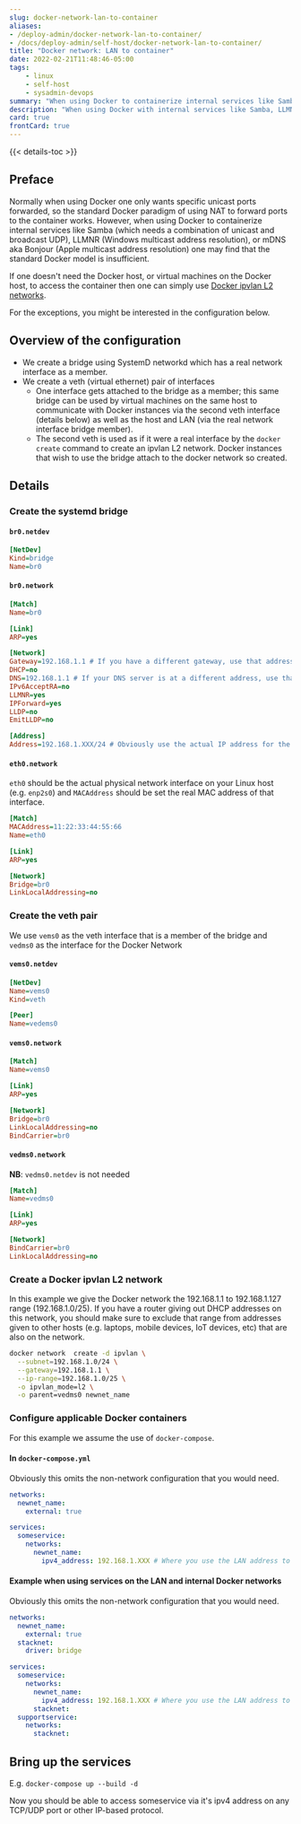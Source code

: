 ```yaml
---
slug: docker-network-lan-to-container
aliases:
- /deploy-admin/docker-network-lan-to-container/
- /docs/deploy-admin/self-host/docker-network-lan-to-container/
title: "Docker network: LAN to container"
date: 2022-02-21T11:48:46-05:00
tags:
    - linux
    - self-host
    - sysadmin-devops
summary: "When using Docker to containerize internal services like Samba, LLMNR, or mDNS a.k.a Bonjour one may find that the standard Docker model of using specific unicast ports forwards, is insufficient."
description: "When using Docker with internal services like Samba, LLMNR, or mDNS/Bonjour, one may find the standard model of using specific ports forwards insufficient."
card: true
frontCard: true
---
```


{{< details-toc >}}

## Preface

Normally when using Docker one only wants specific unicast ports forwarded, so the standard Docker paradigm of using NAT to forward ports to the container works. However, when using Docker to containerize internal services like Samba (which needs a combination of unicast and broadcast UDP), LLMNR (Windows multicast address resolution), or mDNS aka Bonjour (Apple multicast address resolution) one may find that the standard Docker model is insufficient.

If one doesn't need the Docker host, or virtual machines on the Docker host, to access the container then one can simply use [Docker ipvlan L2 networks](https://docs.docker.com/network/drivers/ipvlan/#ipvlan-l2-mode-example-usage).

For the exceptions, you might be interested in the configuration below.

## Overview of the configuration

* We create a bridge using SystemD networkd which has a real network interface as a member.
* We create a veth (virtual ethernet) pair of interfaces
  * One interface gets attached to the bridge as a member; this same bridge can be used by virtual machines on the same host to communicate with Docker instances via the second veth interface (details below) as well as the host and LAN (via the real network interface bridge member).
  * The second veth is used as if it were a real interface by the ``docker create`` command to create an ipvlan L2 network. Docker instances that wish to use the bridge attach to the docker network so created.

## Details

### Create the systemd bridge

#### ``br0.netdev``

```ini
[NetDev]
Kind=bridge
Name=br0
```

#### ``br0.network``

```ini
[Match]
Name=br0

[Link]
ARP=yes

[Network]
Gateway=192.168.1.1 # If you have a different gateway, use that address
DHCP=no
DNS=192.168.1.1 # If your DNS server is at a different address, use that address
IPv6AcceptRA=no
LLMNR=yes
IPForward=yes
LLDP=no
EmitLLDP=no

[Address]
Address=192.168.1.XXX/24 # Obviously use the actual IP address for the physical host for 192.168.1.XXX
```

#### ``eth0.network``

``eth0`` should be the actual physical network interface on your Linux host (e.g. ``enp2s0``) and ``MACAddress`` should be set the real MAC address of that interface.

```ini
[Match]
MACAddress=11:22:33:44:55:66
Name=eth0

[Link]
ARP=yes

[Network]
Bridge=br0
LinkLocalAddressing=no
```

### Create the veth pair

We use ``vems0`` as the veth interface that is a member of the bridge and ``vedms0`` as the interface for the Docker Network

#### ``vems0.netdev``

```ini
[NetDev]
Name=vems0
Kind=veth

[Peer]
Name=vedems0
```

#### ``vems0.network``

```ini
[Match]
Name=vems0

[Link]
ARP=yes

[Network]
Bridge=br0
LinkLocalAddressing=no
BindCarrier=br0
```

#### ``vedms0.network``

**NB**: ``vedms0.netdev`` is not needed

```ini
[Match]
Name=vedms0

[Link]
ARP=yes

[Network]
BindCarrier=br0
LinkLocalAddressing=no
```

### Create a Docker ipvlan L2 network

In this example we give the Docker network the 192.168.1.1 to 192.168.1.127 range (192.168.1.0/25). If you have a router giving out DHCP addresses on this network, you should make sure to exclude that range from addresses given to other hosts (e.g. laptops, mobile devices, IoT devices, etc) that are also on the network.

```bash
docker network  create -d ipvlan \
  --subnet=192.168.1.0/24 \
  --gateway=192.168.1.1 \
  --ip-range=192.168.1.0/25 \
  -o ipvlan_mode=l2 \
  -o parent=vedms0 newnet_name
```

### Configure applicable Docker containers

For this example we assume the use of ``docker-compose``.

#### In ``docker-compose.yml``

Obviously this omits the non-network configuration that you would need.

```yaml
networks:
  newnet_name:
    external: true

services:
  someservice:
    networks:
      newnet_name:
        ipv4_address: 192.168.1.XXX # Where you use the LAN address to assign to the container
```

#### Example when using services on the LAN and internal Docker networks

Obviously this omits the non-network configuration that you would need.

```yaml
networks:
  newnet_name:
    external: true
  stacknet:
    driver: bridge

services:
  someservice:
    networks:
      newnet_name:
        ipv4_address: 192.168.1.XXX # Where you use the LAN address to assign to the container
      stacknet:
  supportservice:
    networks:
      stacknet:
```

## Bring up the services

E.g. ``docker-compose up --build -d``

Now you should be able to access someservice via it's ipv4 address on any TCP/UDP port or other IP-based protocol.
